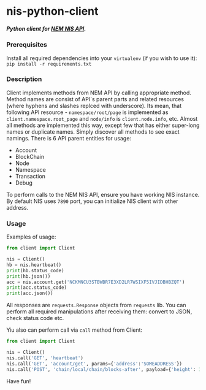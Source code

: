 # nis-python-client #
##### Python client for [NEM NIS API](https://nemproject.github.io). #####

### Prerequisites ###
Install all required dependencies into your `virtualenv` (if you wish to use it):
```pip install -r requirements.txt```
### Description ###
Client implements methods from NEM API by calling appropriate method. 
Method names are consist of API`s parent parts and related resources (where hyphens and slashes replced with underscore).
Its mean, that following API resource - ```namespace/root/page``` is implemented as ```client.namespace.root_page``` and ```node/info``` is ```client.node.info```, etc.
Almost all methods are implemented this way, except few that has either super-long names or duplicate names. Simply discover all methods to see exact namings.
There is 6 API parent entities for usage:
* Account
* BlockChain
* Node
* Namespace
* Transaction
* Debug

To perform calls to the NEM NIS API, ensure you have working NIS instance.
By default NIS uses `7890` port, you can initialize NIS client with other address.

### Usage ###

Examples of usage:
```python
from client import Client

nis = Client()
hb = nis.heartbeat()
print(hb.status_code)
print(hb.json())
acc = nis.account.get('NCKMNCU3STBWBR7E3XD2LR7WSIXF5IVJIDBHBZQT')
print(acc.status_code)
print(acc.json())

```
All responses are `requests.Response` objects from `requests` lib.
You can perform all required manipulations after receiving them: convert to 
JSON, check status code etc.

Yiu also can perform call via `call` method from Client:

```python
from client import Client

nis = Client()
nis.call('GET', 'heartbeat')
nis.call('GET', 'account/get', params={'address':'SOMEADDRESS'})
nis.call('POST', 'chain/local/chain/blocks-after', payload={'height': 100})
```

Have fun!



